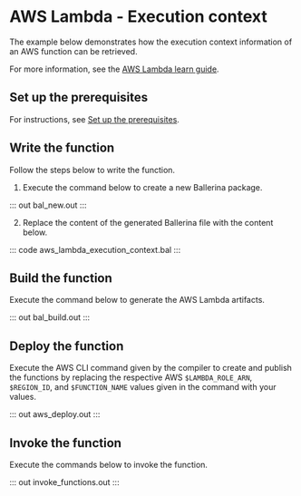 # AWS Lambda - Execution context

The example below demonstrates how the execution context information of an AWS function can be retrieved.

For more information, see the [AWS Lambda learn guide](https://ballerina.io/learn/aws-lambda/).

## Set up the prerequisites

For instructions, see [Set up the prerequisites](https://ballerina.io/learn/aws-lambda/#set-up-the-prerequisites).

## Write the function

Follow the steps below to write the function.

1. Execute the command below to create a new Ballerina package.

::: out bal_new.out :::

2. Replace the content of the generated Ballerina file with the content below.

::: code aws_lambda_execution_context.bal :::

## Build the function

Execute the command below to generate the AWS Lambda artifacts.

::: out bal_build.out :::

## Deploy the function

Execute the AWS CLI command given by the compiler to create and publish the functions by replacing the respective AWS `$LAMBDA_ROLE_ARN`, `$REGION_ID`, and `$FUNCTION_NAME` values given in the command with your values. 

::: out aws_deploy.out :::

## Invoke the function

Execute the commands below to invoke the function.

::: out invoke_functions.out :::
